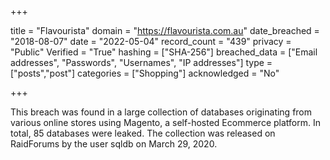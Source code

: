 +++

title = "Flavourista"
domain = "https://flavourista.com.au"
date_breached = "2018-08-07"
date = "2022-05-04"
record_count = "439"
privacy = "Public"
Verified = "True"
hashing = ["SHA-256"]
breached_data = ["Email addresses", "Passwords", "Usernames", "IP addresses"]
type = ["posts","post"]
categories = ["Shopping"]
acknowledged = "No"


+++


This breach was found in a large collection of databases originating from various online stores using Magento, a self-hosted Ecommerce platform. In total, 85 databases were leaked. The collection was released on RaidForums by the user sqldb on March 29, 2020.

